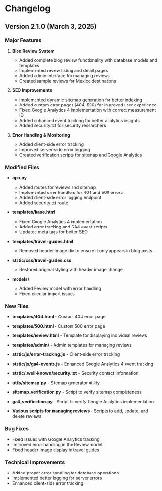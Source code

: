 # Changelog

## Version 2.1.0 (March 3, 2025)

### Major Features
1. **Blog Review System**
   - Added complete blog review functionality with database models and templates
   - Implemented review listing and detail pages
   - Added admin interface for managing reviews
   - Created sample reviews for Mexico destinations

2. **SEO Improvements**
   - Implemented dynamic sitemap generation for better indexing
   - Added custom error pages (404, 500) for improved user experience
   - Fixed Google Analytics 4 implementation with correct measurement ID
   - Added enhanced event tracking for better analytics insights
   - Added security.txt for security researchers

3. **Error Handling & Monitoring**
   - Added client-side error tracking
   - Improved server-side error logging
   - Created verification scripts for sitemap and Google Analytics

### Modified Files
- **app.py**
  - Added routes for reviews and sitemap
  - Implemented error handlers for 404 and 500 errors
  - Added client-side error logging endpoint
  - Added security.txt route

- **templates/base.html**
  - Fixed Google Analytics 4 implementation
  - Added error tracking and GA4 event scripts
  - Updated meta tags for better SEO

- **templates/travel-guides.html**
  - Removed header image div to ensure it only appears in blog posts

- **static/css/travel-guides.css**
  - Restored original styling with header image change

- **models/**
  - Added Review model with error handling
  - Fixed circular import issues

### New Files
- **templates/404.html** - Custom 404 error page
- **templates/500.html** - Custom 500 error page
- **templates/review.html** - Template for displaying individual reviews
- **templates/admin/** - Admin templates for managing reviews

- **static/js/error-tracking.js** - Client-side error tracking
- **static/js/ga4-events.js** - Enhanced Google Analytics 4 event tracking
- **static/.well-known/security.txt** - Security contact information

- **utils/sitemap.py** - Sitemap generator utility
- **sitemap_verification.py** - Script to verify sitemap completeness
- **ga4_verification.py** - Script to verify Google Analytics implementation

- **Various scripts for managing reviews** - Scripts to add, update, and delete reviews

### Bug Fixes
- Fixed issues with Google Analytics tracking
- Improved error handling in the Review model
- Fixed header image display in travel guides

### Technical Improvements
- Added proper error handling for database operations
- Implemented better logging for server errors
- Enhanced client-side error tracking
